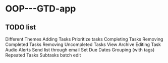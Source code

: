 OOP---GTD-app
=============
TODO list
----------
Different Themes 
Adding Tasks 
Prioritize tasks 
Completing Tasks 
Removing Completed Tasks 
Removing Uncompleted Tasks 
View Archive 
Editing Task 
Audio Alerts 
Send list through email 
Set Due Dates 
Grouping (with tags) 
Repeated Tasks 
Subtasks 
batch edit